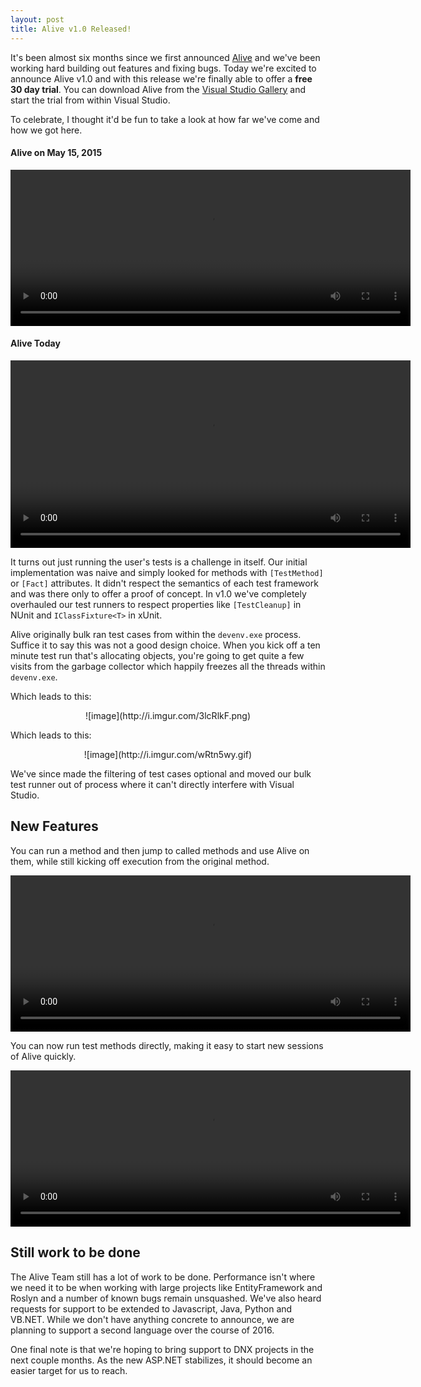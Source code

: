 ```yaml
---
layout: post
title: Alive v1.0 Released!
---
```


It's been almost six months since we first announced [Alive](http://comealive.io) and we've been working hard building out features and fixing bugs. Today we're excited to announce Alive v1.0 and with this release we're finally able to offer a **free 30 day trial**. You can download Alive from the [Visual Studio Gallery](https://visualstudiogallery.msdn.microsoft.com/4af8eb1a-c64f-4da8-9bf0-6835cf3e95c8) and start the trial from within Visual Studio.

To celebrate, I thought it'd be fun to take a look at how far we've come and how we got here.

#### Alive on May 15, 2015

<video autoplay loop width="640" height="250" preload>
		<source src="https://codeconnectcdn.blob.core.windows.net/cdn/blog/oldalive.mp4" type="video/mp4">
		<source src="https://codeconnectcdn.blob.core.windows.net/cdn/blog/oldalive.webm" type="video/webm">
</video>


#### Alive Today

<video autoplay loop width="640" height="300" preload>
		<source src="https://codeconnectcdn.blob.core.windows.net/cdn/blog/alivenw.mp4" type="video/mp4">
		<source src="https://codeconnectcdn.blob.core.windows.net/cdn/blog/alivenew.webm" type="video/webm">
</video>


It turns out just running the user's tests is a challenge in itself. Our initial implementation was naive and simply looked for methods with `[TestMethod]` or `[Fact]` attributes. It didn't respect the semantics of each test framework and was there only to offer a proof of concept. In v1.0 we've completely overhauled our test runners to respect properties like `[TestCleanup]` in NUnit and `IClassFixture<T>` in xUnit. 

Alive originally bulk ran test cases from within the `devenv.exe` process. Suffice it to say this was not a good design choice. When you kick off a ten minute test run that's allocating objects, you're going to get quite a few visits from the garbage collector which happily freezes all the threads within `devenv.exe`. 

Which leads to this:

<center>
![image](http://i.imgur.com/3lcRlkF.png)
</center>

Which leads to this:

<center>
![image](http://i.imgur.com/wRtn5wy.gif)
</center>

We've since made the filtering of test cases optional and moved our bulk test runner out of process where it can't directly interfere with Visual Studio.

## New Features

You can run a method and then jump to called methods and use Alive on them, while still kicking off execution from the original method.

<video autoplay loop width="640" height="250" preload>
		<source src="https://codeconnectcdn.blob.core.windows.net/cdn/blog/alive_continue.mp4" type="video/mp4">
		<source src="https://codeconnectcdn.blob.core.windows.net/cdn/blog/alive_continue.webm" type="video/webm">
</video>


You can now run test methods directly, making it easy to start new sessions of Alive quickly.

<video autoplay loop width="640" height="250" preload>
		<source src="https://codeconnectcdn.blob.core.windows.net/cdn/docs/TestMethod.mp4" type="video/mp4">
		<source src="https://codeconnectcdn.blob.core.windows.net/cdn/docs/TestMethod.webm" type="video/webm">
</video>


## Still work to be done

The Alive Team still has a lot of work to be done. Performance isn't where we need it to be when working with large projects like EntityFramework and Roslyn and a number of known bugs remain unsquashed. We've also heard requests for support to be extended to Javascript, Java, Python and VB.NET. While we don't have anything concrete to announce, we are planning to support a second language over the course of 2016.

One final note is that we're hoping to bring support to DNX projects in the next couple months. As the new ASP.NET stabilizes, it should become an easier target for us to reach. 



